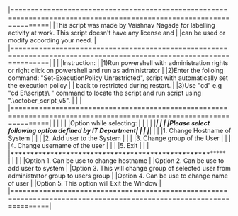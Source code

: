 |=====================================================================================================================|
|This script was made by Vaishnav Nagade for labelling activity at work. This script doesn't have any license and     |
|can be used or modify according your need.                                                                           |
|=====================================================================================================================|
|                                                                                                                     |
|Instruction:                                                                                                         |
|1)Run powershell with administration rights or right click on powershell and run as administrator                    |
|2)Enter the folloing command: "Set-ExecutionPolicy Unrestricted", script with automatically set the execution policy |
|  back to restricted during restart.                                                                                 |
|3)Use "cd" e.g "cd E:\scripts\ " command to locate the script and run script using ".\october_script_v5".            |
|                                                                                                                     |
|=====================================================================================================================|
|                                                                                                                     |
|                                                                                                                     |
|Option while selecting:                                                                                              |
|                                                                                                                     |
|     |*******************************************************|                                                       |
|     |Please select following option defined by IT Department|                                                       |
|     |*******************************************************|                                                       | 
|     |1. Change Hostname of System                           |                                                       |
|     |2. Add user to the System                              |                                                       |
|     |3. Change group of the User                            |                                                       |
|     |4. Change username of the user                         |                                                       |
|     |5. Exit                                                |                                                       |
|     |*******************************************************|                                                       |
|                                                                                                                     |
|Option 1. Can be use to change hostname                                                                              |
|Option 2. Can be use to add user to system                                                                           |
|Option 3. This will change group of selected user from administrator group to users group                            |
|Option 4. Can be use to change name of user                                                                          |
|Option 5. This option will Exit the Window                                                                           |
|=====================================================================================================================| 
